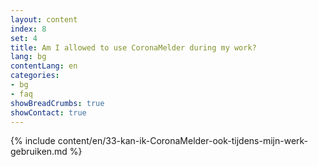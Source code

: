 ```yaml
---
layout: content
index: 8
set: 4
title: Am I allowed to use CoronaMelder during my work?
lang: bg
contentLang: en
categories:
- bg
- faq
showBreadCrumbs: true
showContact: true
---
```

{% include content/en/33-kan-ik-CoronaMelder-ook-tijdens-mijn-werk-gebruiken.md %}
